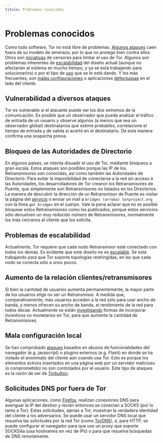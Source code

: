 ```yaml
---
titulo: Problemas conocidos
---
```


Problemas conocidos
===================

Como todo software, Tor no está libre de problemas. [Algunos ataques][1] caen fuera de su modelo de amenaza,
por lo que no protege bien contra ellos. Otros son [iniciativas][2] de censores para limitar el uso de Tor.
Algunos son problemas inherentes de [escalabilidad][3] del diseño actual (aunque no afectarían al sistema en
mucho tiempo, y ya se está trabajando para solucionarlos) o por el tipo de [uso][4] que se le está dando. Y los
más frecuentes, son [malas configuraciones][5] o aplicaciones [defectuosas][6] en el lado del cliente.

Vulnerabilidad a diversos ataques
---------------------------------

Tor es vulnerable si el atacante puede ver los dos extremos de la comunicación. Es posible que un observador que pueda analizar el
tráfico de entrada de un usuario y observe algunos (a menos que sea un observador global) destinatarios que estime probables,
correlacione el tiempo de entrada y de salida si acertó en el destinatario. De esta manera confirma una sospecha previa.

Bloqueo de las Autoridades de Directorio
----------------------------------------

En algunos países, se intenta disuadir el uso de Tor, mediante bloqueos a gran escala. Estos ataques son posibles porque las IP de
los Retransmisores son conocidas, así como también las Autoridades de Directorio. Para evitar la imposibilidad de conectarse a la
red sin acceso a las Autoridades, los desarrolladores de Tor crearon los Retransmisores de Puente, que simplemente son
Retransmisores no listados en los Directorios. La manera de descubrir la dirección de un Retransmisor de Puente es visitar la
página del [servicio] o enviar un mail a `bridges (arroba) torproject.org` con la línea `get bridges` en el cuerpo. Vale la
pena aclarar que no es posible bloquear estos Retransmisores como los publicados, porque estos servicios sólo devuelven un muy
reducido número de Retransmisores, normalmente los más cercanos al cliente que los solicita.

Problemas de escalabilidad
--------------------------

Actualmente, Tor requiere que cada nodo Retransmisor esté conectado con todos los demás. Es evidente que este diseño no es
[escalable]. Se está trabajando para que Tor soporte topologías restringidas, en las que cada nodo se conecta sólo a unos pocos.

Aumento de la relación clientes/retransmisores
----------------------------------------------

Si bien la cantidad de usuarios aumenta permanentemente, la mayor parte de los usuarios elige no ser un Retransmisor. A medida
que, comparativamente, más usuarios acceden a la red sólo para usar ancho de banda, y menos ofrecen su ancho de banda, el
rendimiento de la red para todos decae. Actualmente se están [investigando] formas de incorporar incentivos no monetarios en Tor,
para que aumente la cantidad de Retransmisores.

Mala configuración local
------------------------

Se han comprobado [ataques] basados en abusos de funcionalidades del navegador (e.g. javascript) o plugins externos (e.g. Flash) en
donde se ha violado el anonimato del cliente aún cuando usa Tor. Esto es porque los elementos activos insertados en una página web
por un servidor malicioso (o comprometido) no son controlados por el usuario. Este tipo de ataques es la razón de ser de
[Torbutton].

Solicitudes DNS por fuera de Tor
--------------------------------

Algunas aplicaciones, como [Firefox], realizan conexiones DNS para averiguar la IP del destino y recién entonces se conectan a SOCKS
(por lo tanto a Tor). Estas solicitudes, ajenas a Tor, muestran la verdadera identidad del cliente a los adversarios. Se puede
usar un servidor DNS local que resuelva las solicitudes por la red Tor (como [TorDNS]), o, para HTTP, se puede configurar el
navegador para que use un proxy que soporte SOCKS4a (usa hostnames en vez de IPs) o para que resuelva búsquedas de DNS
remotamente.

[1]: #vulnerabilidad-a-diversos-ataques
[2]: #bloqueo-de-las-autoridades-de-directorio
[3]: #problemas-de-escalabilidad
[4]: #aumento-de-la-relacin-clientesretransmisores
[5]: #mala-configuracin-local
[6]: #solicitudes-dns-por-fuera-de-tor
[escalable]: http://freehaven.net/anonbib/cache/ccs09-torsk.pdf
[investigando]: http://freehaven.net/anonbib/papers/incentives-fc10.pdf
[ataques]: http://www.packetstormsecurity.org/0610-advisories/Practical_Onion_Hacking.pdf
[Torbutton]: ../ecosistema/#torbutton
[Firefox]: http://www.mozilla-europe.org/es/firefox/
[TorDNS]: ../ecosistema/#tordns
[servicio]: https://bridges.torproject.org/ 
